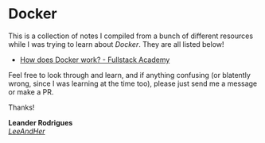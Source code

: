 # Docker

This is a collection of notes I compiled from a bunch of different resources while I was trying to learn about _Docker_. They are all listed below!

- [How does Docker work? - Fullstack Academy](https://www.youtube.com/watch?v=C6LtRb1OJuw)

Feel free to look through and learn, and if anything confusing (or blatently wrong, since I was learning at the time too), please just send me a message or make a PR.

Thanks!

**Leander Rodrigues**<br/>
_[LeeAndHer](github.com/leeandher)_
